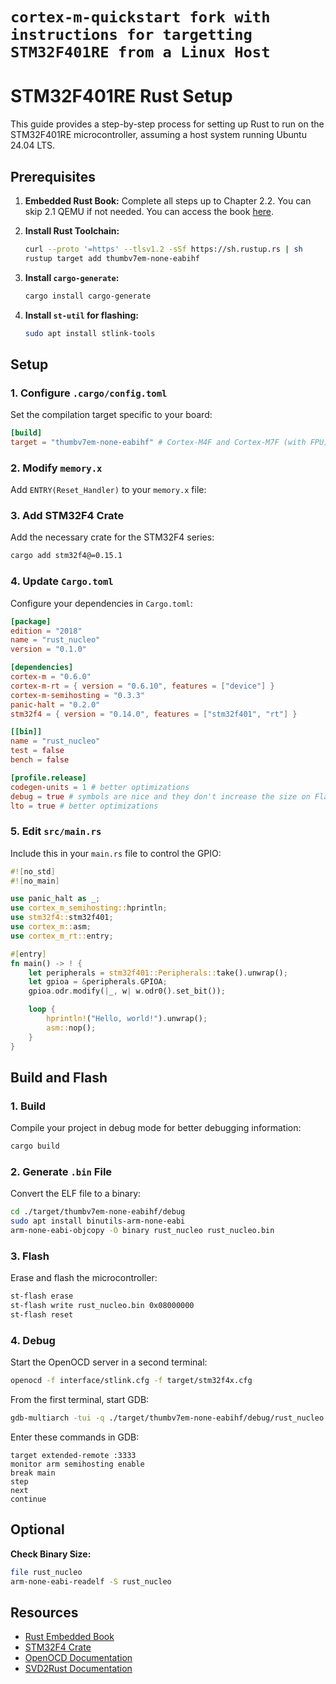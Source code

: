 # `cortex-m-quickstart fork with instructions for targetting STM32F401RE from a Linux Host`

# STM32F401RE Rust Setup

This guide provides a step-by-step process for setting up Rust to run on the STM32F401RE microcontroller, assuming a host system running Ubuntu 24.04 LTS.

## Prerequisites

1. **Embedded Rust Book:** Complete all steps up to Chapter 2.2. You can skip 2.1 QEMU if not needed. You can access the book [here](https://rust-embedded.github.io/book).

2. **Install Rust Toolchain:**
   ```bash
   curl --proto '=https' --tlsv1.2 -sSf https://sh.rustup.rs | sh
   rustup target add thumbv7em-none-eabihf
   ```

3. **Install `cargo-generate`:**
   ```bash
   cargo install cargo-generate
   ```

4. **Install `st-util` for flashing:**
   ```bash
   sudo apt install stlink-tools
   ```

## Setup

### 1. Configure `.cargo/config.toml`

Set the compilation target specific to your board:

```toml
[build]
target = "thumbv7em-none-eabihf" # Cortex-M4F and Cortex-M7F (with FPU)
```

### 2. Modify `memory.x`

Add `ENTRY(Reset_Handler)` to your `memory.x` file:

### 3. Add STM32F4 Crate

Add the necessary crate for the STM32F4 series:

```bash
cargo add stm32f4@=0.15.1
```

### 4. Update `Cargo.toml`

Configure your dependencies in `Cargo.toml`:

```toml
[package]
edition = "2018"
name = "rust_nucleo"
version = "0.1.0"

[dependencies]
cortex-m = "0.6.0"
cortex-m-rt = { version = "0.6.10", features = ["device"] }
cortex-m-semihosting = "0.3.3"
panic-halt = "0.2.0"
stm32f4 = { version = "0.14.0", features = ["stm32f401", "rt"] }

[[bin]]
name = "rust_nucleo"
test = false
bench = false

[profile.release]
codegen-units = 1 # better optimizations
debug = true # symbols are nice and they don't increase the size on Flash
lto = true # better optimizations
```

### 5. Edit `src/main.rs`

Include this in your `main.rs` file to control the GPIO:

```rust
#![no_std]
#![no_main]

use panic_halt as _;
use cortex_m_semihosting::hprintln;
use stm32f4::stm32f401;
use cortex_m::asm;
use cortex_m_rt::entry;

#[entry]
fn main() -> ! {
    let peripherals = stm32f401::Peripherals::take().unwrap();
    let gpioa = &peripherals.GPIOA;
    gpioa.odr.modify(|_, w| w.odr0().set_bit());

    loop {
        hprintln!("Hello, world!").unwrap();
        asm::nop();
    }
}
```

## Build and Flash

### 1. Build

Compile your project in debug mode for better debugging information:

```bash
cargo build
```

### 2. Generate `.bin` File

Convert the ELF file to a binary:

```bash
cd ./target/thumbv7em-none-eabihf/debug
sudo apt install binutils-arm-none-eabi
arm-none-eabi-objcopy -O binary rust_nucleo rust_nucleo.bin
```

### 3. Flash

Erase and flash the microcontroller:

```bash
st-flash erase
st-flash write rust_nucleo.bin 0x08000000
st-flash reset
```

### 4. Debug

Start the OpenOCD server in a second terminal:

```bash
openocd -f interface/stlink.cfg -f target/stm32f4x.cfg
```

From the first terminal, start GDB:

```bash
gdb-multiarch -tui -q ./target/thumbv7em-none-eabihf/debug/rust_nucleo
```

Enter these commands in GDB:

```
target extended-remote :3333
monitor arm semihosting enable
break main
step
next
continue
```

## Optional

**Check Binary Size:**

```bash
file rust_nucleo
arm-none-eabi-readelf -S rust_nucleo
```

## Resources

- [Rust Embedded Book](https://rust-embedded.github.io/book)
- [STM32F4 Crate](https://crates.io/crates/stm32f4)
- [OpenOCD Documentation](http://openocd.org/documentation/)
- [SVD2Rust Documentation](https://docs.rs/svd2rust/0.24.1/svd2rust/#peripheral-api)

